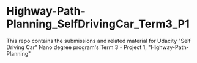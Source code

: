 # Highway-Path-Planning_SelfDrivingCar_Term3_P1
This repo contains the submissions and related material for Udacity "Self Driving Car" Nano degree program's Term 3 - Project 1, "Highway-Path-Planning"
